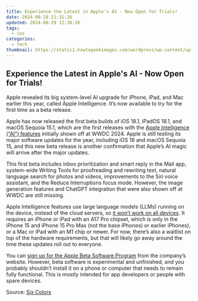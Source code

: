 ```yaml
---
title: Experience the Latest in Apple's AI - Now Open for Trials!
date: 2024-08-28 21:31:26
updated: 2024-08-29 12:38:26
tags:
  - ios
categories:
  - tech
thumbnail: https://static1.howtogeekimages.com/wordpress/wp-content/uploads/2024/07/apple_intelligence_featured-png.png
---
```


## Experience the Latest in Apple's AI - Now Open for Trials!

Apple revealed its big system-level AI upgrade for iPhone, iPad, and Mac earlier this year, called Apple Intelligence. It’s now available to try for the first time as a beta release.

 Apple has now released the first beta builds of iOS 18.1, iPadOS 18.1, and macOS Sequoia 15.1, which are the first releases with the [Apple Intelligence (“AI”) features](https://youtube-videos.techidaily.com/investing-successfully-with-a-makeup-channel/) initially shown off at WWDC 2024\. Apple is still testing its major software updates for the year, including iOS 18 and macOS Sequoia 15, and this new beta release is another confirmation that Apple’s AI magic will arrive after the major updates.

 This first beta includes inbox prioritization and smart reply in the Mail app, system-wide Writing Tools for proofreading and rewriting text, natural language search for photos and videos, improvements to the Siri voice assistant, and the Reduce Interruptions focus mode. However, the image generation features and ChatGPT integration that were also shown off at WWDC are still missing.

 Apple Intelligence features use large language models (LLMs) running on the device, instead of the cloud servers, so [it won’t work on all devices](https://fox-direct.techidaily.com/updated-smooth-volume-reduction-a-system-friendly-approach/). It requires an iPhone or iPad with an A17 Pro chipset, which is only in the iPhone 15 and iPhone 15 Pro Max (not the base iPhones) or earlier iPhones), or a Mac or iPad with an M1 chip or newer. For now, there’s also a waitlist on top of the hardware requirements, but that will likely go away around the time these updates roll out to everyone.

 You can [sign up for the Apple Beta Software Program](https://beta.apple.com/) from the company’s website. However, beta software is experimental and unfinished, and you probably shouldn’t install it on a phone or computer that needs to remain fully functional. This is mostly intended for app developers or people with spare devices.

 Source: [Six Colors](https://sixcolors.com/post/2024/07/new-betas-for-ios-18-1-ipados-18-1-and-macos-sequoia-bring-some-apple-intelligence-features/)

<ins class="adsbygoogle"
     style="display:block"
     data-ad-format="autorelaxed"
     data-ad-client="ca-pub-7571918770474297"
     data-ad-slot="1223367746"></ins>



<ins class="adsbygoogle"
     style="display:block"
     data-ad-client="ca-pub-7571918770474297"
     data-ad-slot="8358498916"
     data-ad-format="auto"
     data-full-width-responsive="true"></ins>
